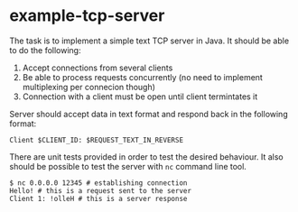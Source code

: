 # example-tcp-server

The task is to implement a simple text TCP server in Java. It should be able to do the following:

1. Accept connections from several clients
2. Be able to process requests concurrently (no need to implement multiplexing per connecion though)
3. Connection with a client must be open until client termintates it

Server should accept data in text format and respond back in the following format:
```
Client $CLIENT_ID: $REQUEST_TEXT_IN_REVERSE
```

There are unit tests provided in order to test the desired behaviour. It also should be possible to test the server with `nc` command line tool. 
```
$ nc 0.0.0.0 12345 # establishing connection
Hello! # this is a request sent to the server
Client 1: !olleH # this is a server response
```

